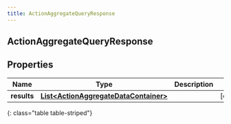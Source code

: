 ```yaml
---
title: ActionAggregateQueryResponse
---
```

## ActionAggregateQueryResponse


## Properties

| Name | Type | Description | Notes |
| ------------ | ------------- | ------------- | ------------- |
| **results** | <!----><!---->[**List&lt;ActionAggregateDataContainer&gt;**](ActionAggregateDataContainer.html)<!----> |  |  [optional] |
{: class="table table-striped"}



